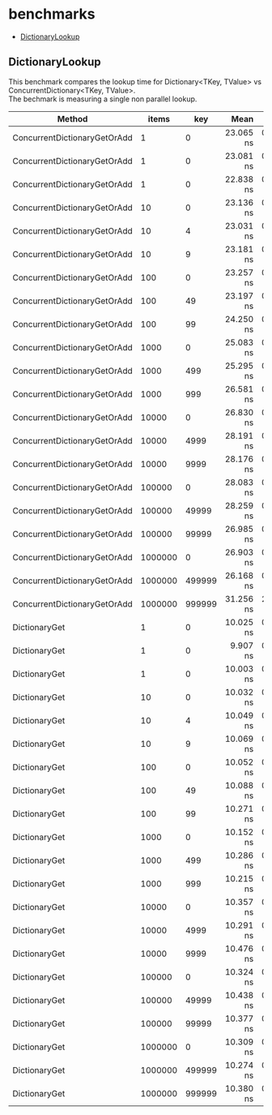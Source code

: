 # benchmarks

* [DictionaryLookup](#DictionaryLookup)

## DictionaryLookup

This benchmark compares the lookup time for Dictionary<TKey, TValue> vs ConcurrentDictionary<TKey, TValue>.  
The bechmark is measuring a single non parallel lookup.

|                       Method |   items |    key |      Mean |     Error |    StdDev |    Median |
|----------------------------- |-------- |------- |----------:|----------:|----------:|----------:|
| ConcurrentDictionaryGetOrAdd |       1 |      0 | 23.065 ns | 0.2962 ns | 0.2771 ns | 22.967 ns |
| ConcurrentDictionaryGetOrAdd |       1 |      0 | 23.081 ns | 0.2467 ns | 0.2187 ns | 23.114 ns |
| ConcurrentDictionaryGetOrAdd |       1 |      0 | 22.838 ns | 0.1512 ns | 0.1340 ns | 22.839 ns |
| ConcurrentDictionaryGetOrAdd |      10 |      0 | 23.136 ns | 0.2094 ns | 0.1856 ns | 23.119 ns |
| ConcurrentDictionaryGetOrAdd |      10 |      4 | 23.031 ns | 0.1429 ns | 0.1266 ns | 23.052 ns |
| ConcurrentDictionaryGetOrAdd |      10 |      9 | 23.181 ns | 0.2192 ns | 0.1830 ns | 23.177 ns |
| ConcurrentDictionaryGetOrAdd |     100 |      0 | 23.257 ns | 0.4297 ns | 0.3809 ns | 23.156 ns |
| ConcurrentDictionaryGetOrAdd |     100 |     49 | 23.197 ns | 0.1905 ns | 0.1591 ns | 23.269 ns |
| ConcurrentDictionaryGetOrAdd |     100 |     99 | 24.250 ns | 0.5749 ns | 0.7675 ns | 24.457 ns |
| ConcurrentDictionaryGetOrAdd |    1000 |      0 | 25.083 ns | 0.5916 ns | 0.4940 ns | 24.917 ns |
| ConcurrentDictionaryGetOrAdd |    1000 |    499 | 25.295 ns | 0.2937 ns | 0.2603 ns | 25.338 ns |
| ConcurrentDictionaryGetOrAdd |    1000 |    999 | 26.581 ns | 0.5859 ns | 0.4892 ns | 26.507 ns |
| ConcurrentDictionaryGetOrAdd |   10000 |      0 | 26.830 ns | 0.5551 ns | 0.5192 ns | 26.781 ns |
| ConcurrentDictionaryGetOrAdd |   10000 |   4999 | 28.191 ns | 0.6835 ns | 0.7019 ns | 27.986 ns |
| ConcurrentDictionaryGetOrAdd |   10000 |   9999 | 28.176 ns | 0.3369 ns | 0.2987 ns | 28.092 ns |
| ConcurrentDictionaryGetOrAdd |  100000 |      0 | 28.083 ns | 0.3659 ns | 0.3422 ns | 28.127 ns |
| ConcurrentDictionaryGetOrAdd |  100000 |  49999 | 28.259 ns | 0.6713 ns | 0.6593 ns | 28.202 ns |
| ConcurrentDictionaryGetOrAdd |  100000 |  99999 | 26.985 ns | 0.2794 ns | 0.2333 ns | 27.086 ns |
| ConcurrentDictionaryGetOrAdd | 1000000 |      0 | 26.903 ns | 0.3711 ns | 0.3099 ns | 27.008 ns |
| ConcurrentDictionaryGetOrAdd | 1000000 | 499999 | 26.168 ns | 0.5377 ns | 0.5030 ns | 25.971 ns |
| ConcurrentDictionaryGetOrAdd | 1000000 | 999999 | 31.256 ns | 2.8223 ns | 8.2328 ns | 27.425 ns |
|                DictionaryGet |       1 |      0 | 10.025 ns | 0.1623 ns | 0.1439 ns | 10.057 ns |
|                DictionaryGet |       1 |      0 |  9.907 ns | 0.1467 ns | 0.1300 ns |  9.942 ns |
|                DictionaryGet |       1 |      0 | 10.003 ns | 0.1092 ns | 0.1021 ns | 10.025 ns |
|                DictionaryGet |      10 |      0 | 10.032 ns | 0.1444 ns | 0.1280 ns | 10.049 ns |
|                DictionaryGet |      10 |      4 | 10.049 ns | 0.1154 ns | 0.1080 ns | 10.017 ns |
|                DictionaryGet |      10 |      9 | 10.069 ns | 0.2136 ns | 0.1998 ns | 10.035 ns |
|                DictionaryGet |     100 |      0 | 10.052 ns | 0.2667 ns | 0.2495 ns |  9.997 ns |
|                DictionaryGet |     100 |     49 | 10.088 ns | 0.3103 ns | 0.3048 ns | 10.163 ns |
|                DictionaryGet |     100 |     99 | 10.271 ns | 0.1848 ns | 0.1728 ns | 10.201 ns |
|                DictionaryGet |    1000 |      0 | 10.152 ns | 0.2025 ns | 0.1894 ns | 10.045 ns |
|                DictionaryGet |    1000 |    499 | 10.286 ns | 0.1599 ns | 0.1418 ns | 10.281 ns |
|                DictionaryGet |    1000 |    999 | 10.215 ns | 0.2018 ns | 0.1888 ns | 10.187 ns |
|                DictionaryGet |   10000 |      0 | 10.357 ns | 0.1731 ns | 0.1351 ns | 10.328 ns |
|                DictionaryGet |   10000 |   4999 | 10.291 ns | 0.1789 ns | 0.1586 ns | 10.333 ns |
|                DictionaryGet |   10000 |   9999 | 10.476 ns | 0.1298 ns | 0.1215 ns | 10.481 ns |
|                DictionaryGet |  100000 |      0 | 10.324 ns | 0.1961 ns | 0.1738 ns | 10.295 ns |
|                DictionaryGet |  100000 |  49999 | 10.438 ns | 0.2361 ns | 0.2209 ns | 10.381 ns |
|                DictionaryGet |  100000 |  99999 | 10.377 ns | 0.2189 ns | 0.1941 ns | 10.372 ns |
|                DictionaryGet | 1000000 |      0 | 10.309 ns | 0.1888 ns | 0.1766 ns | 10.358 ns |
|                DictionaryGet | 1000000 | 499999 | 10.274 ns | 0.1737 ns | 0.1451 ns | 10.252 ns |
|                DictionaryGet | 1000000 | 999999 | 10.380 ns | 0.1454 ns | 0.1360 ns | 10.393 ns |